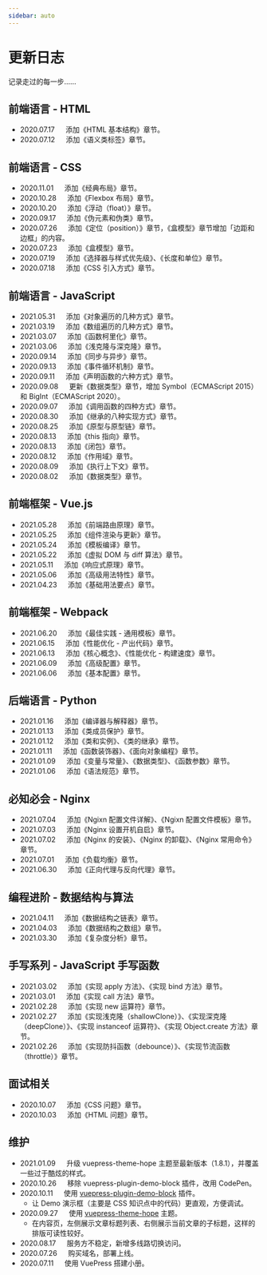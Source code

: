 ```yaml
---
sidebar: auto
---
```


# 更新日志

记录走过的每一步……

## 前端语言 - HTML

* 2020.07.17 &emsp; 添加《HTML 基本结构》章节。
* 2020.07.12 &emsp; 添加《语义类标签》章节。

## 前端语言 - CSS

* 2020.11.01 &emsp; 添加《经典布局》章节。
* 2020.10.28 &emsp; 添加《Flexbox 布局》章节。
* 2020.10.20 &emsp; 添加《浮动（float）》章节。
* 2020.09.17 &emsp; 添加《伪元素和伪类》章节。
* 2020.07.26 &emsp; 添加《定位（position）》章节，《盒模型》章节增加「边距和边框」的内容。
* 2020.07.23 &emsp; 添加《盒模型》章节。
* 2020.07.19 &emsp; 添加《选择器与样式优先级》、《长度和单位》章节。
* 2020.07.18 &emsp; 添加《CSS 引入方式》章节。

## 前端语言 - JavaScript

* 2021.05.31 &emsp; 添加《对象遍历的几种方式》章节。
* 2021.03.19 &emsp; 添加《数组遍历的几种方式》章节。
* 2021.03.07 &emsp; 添加《函数柯里化》章节。
* 2021.03.06 &emsp; 添加《浅克隆与深克隆》章节。
* 2020.09.14 &emsp; 添加《同步与异步》章节。
* 2020.09.13 &emsp; 添加《事件循环机制》章节。
* 2020.09.11 &emsp; 添加《声明函数的六种方式》章节。
* 2020.09.08 &emsp; 更新《数据类型》章节，增加 Symbol（ECMAScript 2015）和 BigInt（ECMAScript 2020）。
* 2020.09.07 &emsp; 添加《调用函数的四种方式》章节。
* 2020.08.30 &emsp; 添加《继承的八种实现方式》章节。
* 2020.08.25 &emsp; 添加《原型与原型链》章节。
* 2020.08.13 &emsp; 添加《this 指向》章节。
* 2020.08.13 &emsp; 添加《闭包》章节。
* 2020.08.12 &emsp; 添加《作用域》章节。
* 2020.08.09 &emsp; 添加《执行上下文》章节。
* 2020.08.02 &emsp; 添加《数据类型》章节。

## 前端框架 - Vue.js

* 2021.05.28 &emsp; 添加《前端路由原理》章节。
* 2021.05.25 &emsp; 添加《组件渲染与更新》章节。
* 2021.05.24 &emsp; 添加《模板编译》章节。
* 2021.05.22 &emsp; 添加《虚拟 DOM 与 diff 算法》章节。
* 2021.05.11 &emsp; 添加《响应式原理》章节。
* 2021.05.06 &emsp; 添加《高级用法特性》章节。
* 2021.04.23 &emsp; 添加《基础用法要点》章节。

## 前端框架 - Webpack

* 2021.06.20 &emsp; 添加《最佳实践 - 通用模板》章节。
* 2021.06.15 &emsp; 添加《性能优化 - 产出代码》章节。
* 2021.06.13 &emsp; 添加《核心概念》、《性能优化 - 构建速度》章节。
* 2021.06.09 &emsp; 添加《高级配置》章节。
* 2021.06.06 &emsp; 添加《基本配置》章节。

## 后端语言 - Python

* 2021.01.16 &emsp; 添加《编译器与解释器》章节。
* 2021.01.13 &emsp; 添加《类成员保护》章节。
* 2021.01.12 &emsp; 添加《类和实例》、《类的继承》章节。
* 2021.01.11 &emsp; 添加《函数装饰器》、《面向对象编程》章节。
* 2021.01.09 &emsp; 添加《变量与常量》、《数据类型》、《函数参数》章节。
* 2021.01.06 &emsp; 添加《语法规范》章节。

## 必知必会 - Nginx

* 2021.07.04 &emsp; 添加《Ngixn 配置文件详解》、《Ngixn 配置文件模板》章节。
* 2021.07.03 &emsp; 添加《Nginx 设置开机自启》章节。
* 2021.07.02 &emsp; 添加《Nginx 的安装》、《Nginx 的卸载》、《Nginx 常用命令》章节。
* 2021.07.01 &emsp; 添加《负载均衡》章节。
* 2021.06.30 &emsp; 添加《正向代理与反向代理》章节。

## 编程进阶 - 数据结构与算法

* 2021.04.11 &emsp; 添加《数据结构之链表》章节。
* 2021.04.03 &emsp; 添加《数据结构之数组》章节。
* 2021.03.30 &emsp; 添加《复杂度分析》章节。

## 手写系列 - JavaScript 手写函数

* 2021.03.02 &emsp; 添加《实现 apply 方法》、《实现 bind 方法》章节。
* 2021.03.01 &emsp; 添加《实现 call 方法》章节。
* 2021.02.28 &emsp; 添加《实现 new 运算符》章节。
* 2021.02.27 &emsp; 添加《实现浅克隆（shallowClone）》、《实现深克隆（deepClone）》、《实现 instanceof 运算符》、《实现 Object.create 方法》章节。
* 2021.02.26 &emsp; 添加《实现防抖函数（debounce）》、《实现节流函数（throttle）》章节。

## 面试相关

* 2020.10.07 &emsp; 添加《CSS 问题》章节。
* 2020.10.03 &emsp; 添加《HTML 问题》章节。

## 维护

* 2021.01.09 &emsp; 升级 vuepress-theme-hope 主题至最新版本（1.8.1），并覆盖一些过于酷炫的样式。
* 2020.10.26 &emsp; 移除 vuepress-plugin-demo-block 插件，改用 CodePen。
* 2020.10.11 &emsp; 使用 [vuepress-plugin-demo-block](https://daxigua.me/vuepress-plugin-demo-block/zh/ "vuepress-plugin-demo-block") 插件。
  * 让 Demo 演示框（主要是 CSS 知识点中的代码）更直观，方便调试。
* 2020.09.27 &emsp; 使用 [vuepress-theme-hope](https://vuepress-theme.mrhope.site/ "vuepress-theme-hope") 主题。
  * 在内容页，左侧展示文章标题列表、右侧展示当前文章的子标题，这样的排版可读性较好。
* 2020.08.17 &emsp; 服务方不稳定，新增多线路切换访问。
* 2020.07.26 &emsp; 购买域名，部署上线。
* 2020.07.11 &emsp; 使用 VuePress 搭建小册。
